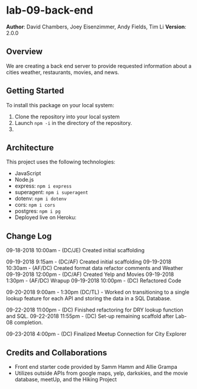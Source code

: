# lab-09-back-end

**Author**: David Chambers, Joey Eisenzimmer, Andy Fields, Tim Li
**Version**: 2.0.0

## Overview
We are creating a back end server to provide requested information about a cities weather, restaurants, movies, and news.

## Getting Started
To install this package on your local system:
1. Clone the repository into your local system
2. Launch ```npm -i``` in the directory of the repository.
3. 

## Architecture
This project uses the following technologies:
* JavaScript
* Node.js
* express: ```npm i express```
* superagent: ```npm i superagent```
* dotenv: ```npm i dotenv```
* cors: ```npm i cors```
* postgres: ```npm i pg ```
* Deployed live on Heroku: 

## Change Log

09-18-2018 10:00am - (DC/JE) Created initial scaffolding

09-19-2018 9:15am - (DC/AF) Created initial scaffolding
09-19-2018 10:30am - (AF/DC) Created format data refactor comments and Weather
09-19-2018 12:00pm - (DC/AF) Created Yelp and Movies
09-19-2018 1:30pm - (AF/DC) Wrapup
09-19-2018 10:00pm - (DC) Refactored Code

09-20-2018 9:00am - 1:30pm (DC/TL) - Worked on transitioning to a single lookup feature for each API and storing the data in a SQL Database.

09-22-2018 11:00pm - (DC) Finished refactoring for DRY lookup function and SQL.
09-22-2018 11:55pm - (DC) Set-up remaining scaffold after Lab-08 completion.

09-23-2018 4:00pm - (DC) Finalized Meetup Connection for City Explorer



## Credits and Collaborations
* Front end starter code provided by Samm Hamm and Allie Grampa
* Utilizes outside APIs from google maps, yelp, darkskies, and the movie database, meetUp, and the Hiking Project
